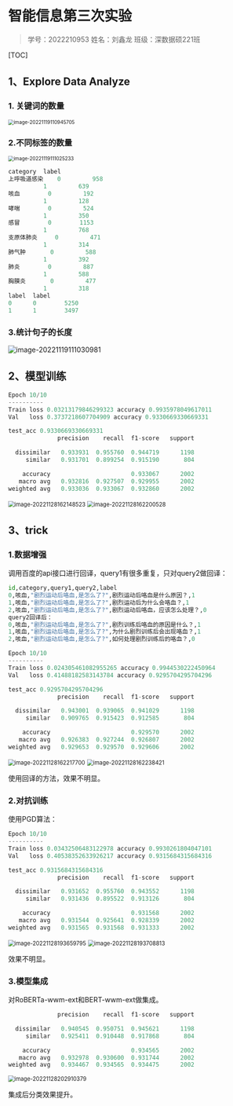 # 智能信息第三次实验

> 学号：2022210953   姓名：刘鑫龙   班级：深数据硕221班
>

[TOC]

## 1、Explore Data Analyze

### 1. 关键词的数量

<img src="http://rmaux11hx.hn-bkt.clouddn.com/img/image-20221119110945705.png" alt="image-20221119110945705" style="zoom:70%;" />

### 2.不同标签的数量

<img src="http://rmaux11hx.hn-bkt.clouddn.com/img/image-20221119111025233.png" alt="image-20221119111025233" style="zoom:70%;" />

``` python
category  label
上呼吸道感染    0         958
          1         639
咳血        0         192
          1         128
哮喘        0         524
          1         350
感冒        0        1153
          1         768
支原体肺炎     0         471
          1         314
肺气肿       0         588
          1         392
肺炎        0         887
          1         588
胸膜炎       0         477
          1         318
label  label
0      0        5250
1      1        3497
```

### 3.统计句子的长度

![image-20221119111030981](http://rmaux11hx.hn-bkt.clouddn.com/img/image-20221119111030981.png)

## 2、模型训练

``` python
Epoch 10/10
----------
Train loss 0.03213179846299323 accuracy 0.9935978049617011
Val   loss 0.3737218607704909 accuracy 0.9330669330669331

test_acc 0.9330669330669331
              precision    recall  f1-score   support

  dissimilar   0.933931  0.955760  0.944719      1198
     similar   0.931701  0.899254  0.915190       804

    accuracy                       0.933067      2002
   macro avg   0.932816  0.927507  0.929955      2002
weighted avg   0.933036  0.933067  0.932860      2002
```

<img src="http://rmaux11hx.hn-bkt.clouddn.com/img/image-20221128162148523.png" alt="image-20221128162148523" style="zoom:80%;" />

<img src="http://rmaux11hx.hn-bkt.clouddn.com/img/image-20221128162200528.png" alt="image-20221128162200528" style="zoom:80%;" />

## 3、trick

### 1.数据增强

调用百度的api接口进行回译，query1有很多重复，只对query2做回译：

``` python
id,category,query1,query2,label
0,咳血,"剧烈运动后咯血,是怎么了?",剧烈运动后咯血是什么原因？,1
1,咳血,"剧烈运动后咯血,是怎么了?",剧烈运动后为什么会咯血？,1
2,咳血,"剧烈运动后咯血,是怎么了?",剧烈运动后咯血，应该怎么处理？,0
query2回译后：
0,咳血,"剧烈运动后咯血,是怎么了?",剧烈训练后咯血的原因是什么？,1
1,咳血,"剧烈运动后咯血,是怎么了?",为什么剧烈训练后会出现咯血？,1
2,咳血,"剧烈运动后咯血,是怎么了?",如何处理剧烈训练后的咯血？,0
```

```python
Epoch 10/10
----------
Train loss 0.024305461082955265 accuracy 0.9944530222450964
Val   loss 0.41488182583143784 accuracy 0.9295704295704296

test_acc 0.9295704295704296
              precision    recall  f1-score   support

  dissimilar   0.943001  0.939065  0.941029      1198
     similar   0.909765  0.915423  0.912585       804

    accuracy                       0.929570      2002
   macro avg   0.926383  0.927244  0.926807      2002
weighted avg   0.929653  0.929570  0.929606      2002
```

<img src="http://rmaux11hx.hn-bkt.clouddn.com/img/image-20221128162217700.png" alt="image-20221128162217700" style="zoom:80%;" />

<img src="http://rmaux11hx.hn-bkt.clouddn.com/img/image-20221128162238421.png" alt="image-20221128162238421" style="zoom:80%;" />

使用回译的方法，效果不明显。

### 2.对抗训练

使用PGD算法：

``` python
Epoch 10/10
----------
Train loss 0.03432506483122978 accuracy 0.9930261804047101
Val   loss 0.40538352633926217 accuracy 0.9315684315684316

test_acc 0.9315684315684316
              precision    recall  f1-score   support

  dissimilar   0.931652  0.955760  0.943552      1198
     similar   0.931436  0.895522  0.913126       804

    accuracy                       0.931568      2002
   macro avg   0.931544  0.925641  0.928339      2002
weighted avg   0.931565  0.931568  0.931333      2002
```

<img src="http://rmaux11hx.hn-bkt.clouddn.com/img/image-20221128193659795.png" alt="image-20221128193659795" style="zoom:80%;" />

<img src="http://rmaux11hx.hn-bkt.clouddn.com/img/image-20221128193708813.png" alt="image-20221128193708813" style="zoom:80%;" />

效果不明显。

### 3.模型集成

对RoBERTa-wwm-ext和BERT-wwm-ext做集成。

```python
              precision    recall  f1-score   support

  dissimilar   0.940545  0.950751  0.945621      1198
     similar   0.925411  0.910448  0.917868       804

    accuracy                       0.934565      2002
   macro avg   0.932978  0.930600  0.931744      2002
weighted avg   0.934467  0.934565  0.934475      2002
```

<img src="http://rmaux11hx.hn-bkt.clouddn.com/img/image-20221128202910379.png" alt="image-20221128202910379" style="zoom:80%;" />

集成后分类效果提升。
